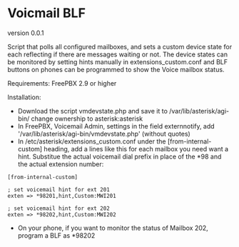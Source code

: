 Voicmail BLF
============

version 0.0.1

Script that polls all configured mailboxes, and sets a custom device state for each reflecting if there are messages waiting or not. The device states can be monitored by setting hints manually in extensions_custom.conf and BLF buttons on phones can be programmed to show the Voice mailbox status.


Requirements:
FreePBX 2.9 or higher

Installation:
* Download the script vmdevstate.php and save it to /var/lib/asterisk/agi-bin/  change ownership to asterisk:asterisk
* In FreePBX, Voicemail Admin, settings in the field externnotify, add '/var/lib/asterisk/agi-bin/vmdevstate.php' (without quotes)
* In /etc/asterisk/extensions_custom.conf under the [from-internal-custom] heading, add a lines like this for each mailbox you need want a hint. Substitue the actual voicemail dial prefix in place of the *98 and the actual extension number:

```
[from-internal-custom]

; set voicemail hint for ext 201
exten => *98201,hint,Custom:MWI201

; set voicemail hint for ext 202
exten => *98202,hint,Custom:MWI202
```

* On your phone, if you want to monitor the status of Mailbox 202, program a BLF as *98202
